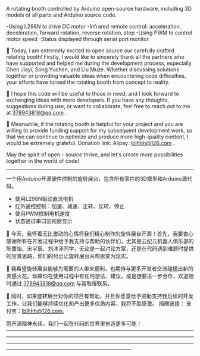 A rotating booth controlled by Arduino open-source hardware, including 3D models of all parts and Arduino source code.

-Using L298N to drive DC motor
-Infrared remote control: acceleration, deceleration, forward rotation, reverse rotation, stop
-Using PWM to control motor speed
-Status displayed through serial port monitor

🎉 
Today, I am extremely excited to open source our carefully crafted rotating booth! Firstly, I would like to sincerely thank all the partners who have supported and helped me during the development process, especially Chen Jiayi, Song Yuchen, and Liu Muze. Whether discussing solutions together or providing valuable ideas when encountering code difficulties, your efforts have turned the rotating booth from concept to reality.

📢 
I hope this code will be useful to those in need, and I look forward to exchanging ideas with more developers. If you have any thoughts, suggestions during use, or want to collaborate, feel free to reach out to me at 378943818@qq.com .

💖 
Meanwhile, if the rotating booth is helpful for your project and you are willing to provide funding support for my subsequent development work, so that we can continue to optimize and produce more high-quality content, I would be extremely grateful.
Donation link:
Alipay: lblhhh@126.com .


May the spirit of open - source thrive, and let's create more possibilities together in the world of code!


----------------------------------------------
一个用Arduino开源硬件控制的旋转展台，包含所有零件的3D模型和Arduino源代码。
﻿
- 使用L298N驱动直流电机
- 红外遥控控制：加速、减速、正转、反转、停止
- 使用PWM控制电机速度
- 状态通过串口监视器显示


🎉 今天，我怀着无比激动的心情将我们精心制作的旋转展台开源！首先，我要衷心感谢所有在开发过程中给予我支持与帮助的伙伴们，尤其是云纪元机器人俱乐部的陈嘉怡、宋宇辰、刘沐泽同学，无论是一起讨论方案，还是在代码遇到难题时提供的宝贵思路，你们的付出让旋转展台从构思变为现实。


📢 
我希望旋转展台能够为需要的人带来便利，也期待与更多开发者交流碰撞出新的灵感火花。如果你在使用过程中有任何想法、建议，或是想要进一步合作，欢迎随时通过 378943818@qq.com 与我取得联系。

💖 
同时，如果旋转展台对你的项目有帮助，并且你愿意给予资助支持我后续的开发工作，让我们能够持续优化和产出更多优质内容，我将不胜感激。
捐赠链接：
支付宝：lblhhh@126.com。


愿开源精神永续，我们一起在代码的世界里创造更多可能！
————————————————————————————————————————————————————————————————————————————————————————————————————————————————————————————————————
